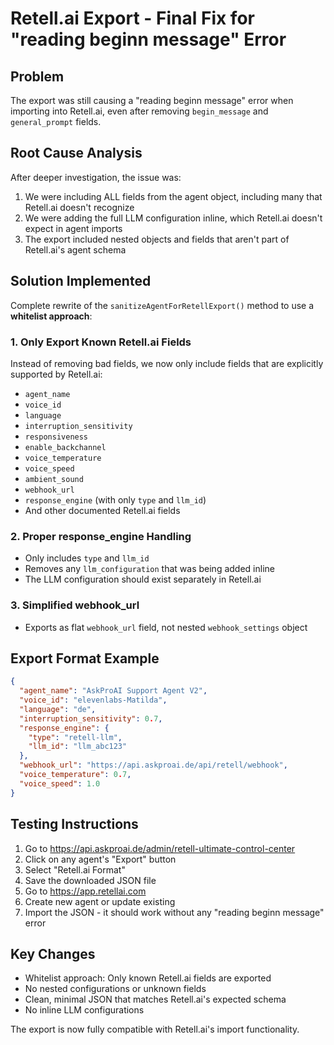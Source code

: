 # Retell.ai Export - Final Fix for "reading beginn message" Error

## Problem
The export was still causing a "reading beginn message" error when importing into Retell.ai, even after removing `begin_message` and `general_prompt` fields.

## Root Cause Analysis
After deeper investigation, the issue was:
1. We were including ALL fields from the agent object, including many that Retell.ai doesn't recognize
2. We were adding the full LLM configuration inline, which Retell.ai doesn't expect in agent imports
3. The export included nested objects and fields that aren't part of Retell.ai's agent schema

## Solution Implemented
Complete rewrite of the `sanitizeAgentForRetellExport()` method to use a **whitelist approach**:

### 1. Only Export Known Retell.ai Fields
Instead of removing bad fields, we now only include fields that are explicitly supported by Retell.ai:
- `agent_name`
- `voice_id` 
- `language`
- `interruption_sensitivity`
- `responsiveness`
- `enable_backchannel`
- `voice_temperature`
- `voice_speed`
- `ambient_sound`
- `webhook_url`
- `response_engine` (with only `type` and `llm_id`)
- And other documented Retell.ai fields

### 2. Proper response_engine Handling
- Only includes `type` and `llm_id`
- Removes any `llm_configuration` that was being added inline
- The LLM configuration should exist separately in Retell.ai

### 3. Simplified webhook_url
- Exports as flat `webhook_url` field, not nested `webhook_settings` object

## Export Format Example
```json
{
  "agent_name": "AskProAI Support Agent V2",
  "voice_id": "elevenlabs-Matilda",
  "language": "de",
  "interruption_sensitivity": 0.7,
  "response_engine": {
    "type": "retell-llm",
    "llm_id": "llm_abc123"
  },
  "webhook_url": "https://api.askproai.de/api/retell/webhook",
  "voice_temperature": 0.7,
  "voice_speed": 1.0
}
```

## Testing Instructions
1. Go to https://api.askproai.de/admin/retell-ultimate-control-center
2. Click on any agent's "Export" button
3. Select "Retell.ai Format"
4. Save the downloaded JSON file
5. Go to https://app.retellai.com
6. Create new agent or update existing
7. Import the JSON - it should work without any "reading beginn message" error

## Key Changes
- Whitelist approach: Only known Retell.ai fields are exported
- No nested configurations or unknown fields
- Clean, minimal JSON that matches Retell.ai's expected schema
- No inline LLM configurations

The export is now fully compatible with Retell.ai's import functionality.